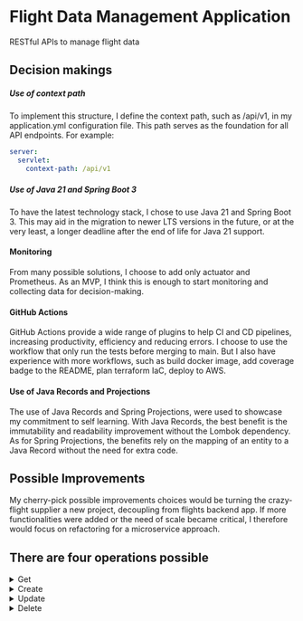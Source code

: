 # Flight Data Management Application
RESTful APIs to manage flight data
## Decision makings
##### Use of context path
To implement this structure, I define the context path, such as /api/v1, in my application.yml configuration file. This path serves as the foundation for all API endpoints. For example:
```yaml
server:
  servlet:
    context-path: /api/v1
```

##### Use of Java 21 and Spring Boot 3
To have the latest technology stack, I chose to use Java 21 and Spring Boot 3. This may aid in the migration to newer LTS versions in the future, or at the very least, a longer deadline after the end of life for Java 21 support.

#### Monitoring
From many possible solutions, I choose to add only actuator and Prometheus. As an MVP, I think this is enough to start monitoring and collecting data for decision-making.

#### GitHub Actions
GitHub Actions provide a wide range of plugins to help CI and CD pipelines, increasing productivity, efficiency and reducing errors. I choose to use the workflow that only run the tests before merging to main. But I also have experience with more workflows, such as build docker image, add coverage badge to the README, plan terraform IaC, deploy to AWS.

#### Use of Java Records and Projections
The use of Java Records and Spring Projections, were used to showcase my commitment to self learning. With Java Records, the best benefit is the immutability and readability improvement without the Lombok dependency. As for Spring Projections, the benefits rely on the mapping of an entity to a Java Record without the need for extra code.

## Possible Improvements
My cherry-pick possible improvements choices would be turning the crazy-flight supplier a new project, decoupling from flights backend app. If more functionalities were added or the need of scale became critical, I therefore would focus on refactoring for a microservice approach.


## There are four operations possible
<details>
  <summary>Get</summary>

> The get method may receive filter and sorting params through request parameters.

[GET /api/v1/flights HTTP/1.1](http://localhost:8080/api/v1/swagger-ui/index.html#/flights/getFlights)
```json
{
  "content": [],
  "pageable": {
    "pageNumber": 0,
    "pageSize": 20,
    "sort": {
      "empty": false,
      "sorted": true,
      "unsorted": false
    },
    "offset": 0,
    "unpaged": false,
    "paged": true
  },
  "last": true,
  "totalPages": 0,
  "totalElements": 0,
  "size": 20,
  "number": 0,
  "sort": {
    "empty": false,
    "sorted": true,
    "unsorted": false
  },
  "numberOfElements": 0,
  "first": true,
  "empty": true
}
```

> **🚧** Sorting and filtering
> Requesting the root path of flights will add `pageSize=20`, `direction=asc` and `property=airline`
> as default request parameters.
</details>
<details>
  <summary>Create</summary>

> The creation receives a payload through a patch method.

[POST /api/v1/flights/ HTTP/1.1](http://localhost:8080/api/v1/swagger-ui/index.html#/flights-controller/createFlight)
```json
{
  "airline": "AVIOS Airlines",
  "supplier": "avios",
  "fare": 1.0,
  "departureAirport": "OPO",
  "arrivalAirport": "AMS",
  "departureTime": "2024-01-01T12:30:45.000Z",
  "arrivalTime": "2024-01-01T12:30:45.000Z"
}
```

> **🚧** Constrains
> For the development of this API the timezone was not considered,
> which means that total flight time will be accurate.
</details>
<details>
  <summary>Update</summary>

> The update receives a payload through a patch method.

[PATCH /api/v1/flights/ HTTP/1.1](http://localhost:8080/api/v1/swagger-ui/index.html#/flights-controller/updateCompanies)
```json
{
  "id": "3408e925-3b24-43ab-b589-1cf52374f30d",
  "airline": "AVIOS Airlines",
  "supplier": "avios",
  "fare": 1.0,
  "departureAirport": "OPO",
  "arrivalAirport": "AMS",
  "departureTime": "2024-01-01T12:30:00.000Z",
  "arrivalTime": "2024-01-01T14:30:00.000Z"
}
```
</details>
<details>
  <summary>Delete</summary>

> The delete method make use of soft delete strategy

[DELETE /api/v1/flights/{id} HTTP/1.1](http://localhost:8080/api/v1/swagger-ui/index.html#/flights-controller/deleteFlight)
```json
{
  "id": "3408e925-3b24-43ab-b589-1cf52374f30d"
}
```
</details>
